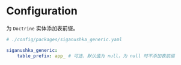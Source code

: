 # Configuration

为 `Doctrine` 实体添加表前缀。

```yaml
# ./config/packages/siganushka_generic.yaml

siganushka_generic:
    table_prefix: app_ # 可选，默认值为 null，为 null 时不添加表前缀
```
